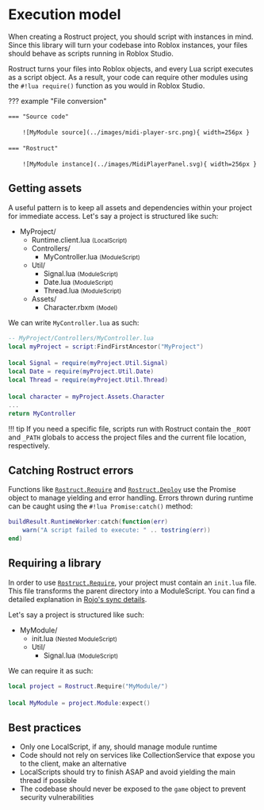 # Execution model

When creating a Rostruct project, you should script with instances in mind. Since this library will turn your codebase into Roblox instances, your files should behave as scripts running in Roblox Studio.

Rostruct turns your files into Roblox objects, and every Lua script executes as a script object. As a result, your code can require other modules using the `#!lua require()` function as you would in Roblox Studio.

??? example "File conversion"

	=== "Source code"

		![MyModule source](../images/midi-player-src.png){ width=256px }

	=== "Rostruct"

		![MyModule instance](../images/MidiPlayerPanel.svg){ width=256px }

## Getting assets

A useful pattern is to keep all assets and dependencies within your project for immediate access. Let's say a project is structured like such:

* MyProject/
	* Runtime.client.lua <small>(LocalScript)</small>
	* Controllers/
		* MyController.lua <small>(ModuleScript)</small>
	* Util/
		* Signal.lua <small>(ModuleScript)</small>
		* Date.lua <small>(ModuleScript)</small>
		* Thread.lua <small>(ModuleScript)</small>
	* Assets/
		* Character.rbxm <small>(Model)</small>

We can write `MyController.lua` as such:

```lua
-- MyProject/Controllers/MyController.lua
local myProject = script:FindFirstAncestor("MyProject")

local Signal = require(myProject.Util.Signal)
local Date = require(myProject.Util.Date)
local Thread = require(myProject.Util.Thread)

local character = myProject.Assets.Character
...
return MyController
```

!!! tip
	If you need a specific file, scripts run with Rostruct contain the `_ROOT` and `_PATH` globals to access the project files and the current file location, respectively.

## Catching Rostruct errors

Functions like [`Rostruct.Require`](../reference/functions.md#require) and [`Rostruct.Deploy`](../reference/functions.md#deploy) use the Promise object to manage yielding and error handling. Errors thrown during runtime can be caught using the `#!lua Promise:catch()` method:

```lua
buildResult.RuntimeWorker:catch(function(err)
	warn("A script failed to execute: " .. tostring(err))
end)
```

## Requiring a library

In order to use [`Rostruct.Require`](../reference/functions.md#require), your project must contain an `init.lua` file. This file transforms the parent directory into a ModuleScript. You can find a detailed explanation in [Rojo's sync details](https://rojo.space/docs/6.x/sync-details/#scripts).

Let's say a project is structured like such:

* MyModule/
	* init.lua <small>(Nested ModuleScript)</small>
	* Util/
		* Signal.lua <small>(ModuleScript)</small>

We can require it as such:

```lua
local project = Rostruct.Require("MyModule/")

local MyModule = project.Module:expect()
```

## Best practices

* Only one LocalScript, if any, should manage module runtime
* Code should not rely on services like CollectionService that expose you to the client, make an alternative
* LocalScripts should try to finish ASAP and avoid yielding the main thread if possible
* The codebase should never be exposed to the `game` object to prevent security vulnerabilities
